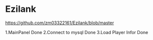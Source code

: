 Ezilank
=========================

https://github.com/zm03322161/Ezilank/blob/master

1.MainPanel Done
2.Connect to mysql Done
3.Load Player Infor Done
